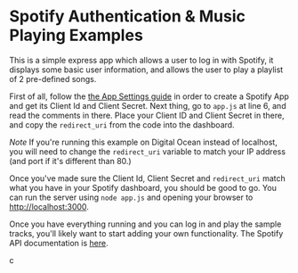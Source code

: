 # Spotify Authentication & Music Playing Examples

This is a simple express app which allows a user to log in with Spotify, it displays some basic user information, and allows the user to play a playlist of 2 pre-defined songs. 

First of all, follow the [the App Settings guide](https://developer.spotify.com/documentation/general/guides/app-settings/) in order to create a Spotify App and get its Client Id and Client Secret. Next thing, go to `app.js` at line 6, and read the comments in there. Place your Client ID and Client Secret in there, and copy the `redirect_uri` from the code into the dashboard.

*Note* If you're running this example on Digital Ocean instead of localhost, you will need to change the `redirect_uri` variable to match your IP address (and port if it's different than 80.)

Once you've made sure the Client Id, Client Secret and `redirect_uri` match what you have in your Spotify dashboard, you should be good to go. You can run the server using `node app.js` and opening your browser to [http://localhost:3000](http://localhost:3000).

Once you have everything running and you can log in and play the sample tracks, you'll likely want to start adding your own functionality. The Spotify API documentation is [here](https://developer.spotify.com/documentation/web-api/reference/).

c

